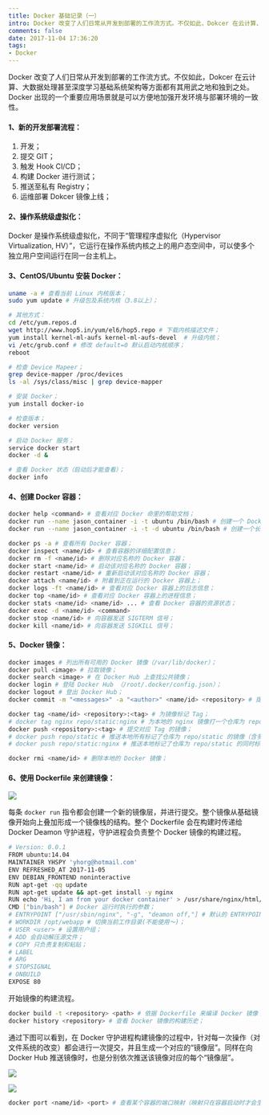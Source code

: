 ```yaml
---
title: Docker 基础记录（一）
intro: Docker 改变了人们日常从开发到部署的工作流方式。不仅如此，Dokcer 在云计算、大数据处理甚至深度学习基础系统架构等方面都有其用武之地和独到之处。Docker 出现的一个重要应用场景就是可以方便地加强开发环境与部署环境的一致性。
comments: false
date: 2017-11-04 17:36:20
tags:
- Docker
---
```


Docker 改变了人们日常从开发到部署的工作流方式。不仅如此，Dokcer 在云计算、大数据处理甚至深度学习基础系统架构等方面都有其用武之地和独到之处。Docker 出现的一个重要应用场景就是可以方便地加强开发环境与部署环境的一致性。

#### 1、新的开发部署流程：

1. 开发；
2. 提交 GIT；
3. 触发 Hook CI/CD；
4. 构建 Docker 进行测试；
5. 推送至私有 Registry；
6. 运维部署 Dokcer 镜像上线；

#### 2、操作系统级虚拟化：

Docker 是操作系统级虚拟化，不同于“管理程序虚拟化（Hypervisor Virtualization, HV）”，它运行在操作系统内核之上的用户态空间中，可以使多个独立用户空间运行在同一台主机上。

#### 3、CentOS/Ubuntu 安装 Docker：


```bash
uname -a # 查看当前 Linux 内核版本；
sudo yum update # 升级包及系统内核（3.8以上）；

# 其他方式：
cd /etc/yum.repos.d 
wget http://www.hop5.in/yum/el6/hop5.repo # 下载内核描述文件；
yum install kernel-ml-aufs kernel-ml-aufs-devel  # 升级内核；
vi /etc/grub.conf # 修改 default=0 默认启动内核顺序；
reboot 

# 检查 Device Mapeer；
grep device-mapper /proc/devices
ls -al /sys/class/misc | grep device-mapper

# 安装 Docker；
yum install docker-io

# 检查版本；
docker version

# 启动 Docker 服务；
service docker start
docker -d &

# 查看 Docker 状态（启动后才能查看）；
docker info
```

#### 4、创建 Docker 容器：


```bash
docker help <command> # 查看对应 Docker 命里的帮助文档；
docker run --name jason_container -i -t ubuntu /bin/bash # 创建一个 Docker 容器（名字，支持 STDIN 和交互式 Shell，启动后打开容器内的 Bash Shell）；
docker run --name jason_container -i -t -d ubuntu /bin/bash # 创建一个长期运行的“守护式容器”；

docker ps -a # 查看所有 Docker 容器；
docker inspect <name/id> # 查看容器的详细配置信息；
docker rm -f <name/id> # 删除对应名称的 Docker 容器；
docker start <name/id> # 启动该对应名称的 Docker 容器；
docker restart <name/id> # 重新启动该对应名称的 Docker 容器；
docker attach <name/id> # 附着到正在运行的 Docker 容器上；
docker logs -ft <name/id> # 查看对应 Docker 容器上的日志信息；
docker top <name/id> # 查看对应 Docker 容器上的进程信息；
docker stats <name/id> <name/id> ... # 查看 Docker 容器的资源状态；
docker exec -d <name/id> <command>
docker stop <name/id> # 向容器发送 SIGTERM 信号；
docker kill <name/id> # 向容器发送 SIGKILL 信号；
```

#### 5、Docker 镜像：


```bash
docker images # 列出所有可用的 Docker 镜像（/var/lib/docker）；
docker pull <image> # 拉取镜像；
docker search <image> # 在 Docker Hub 上查找公共镜像；
docker login # 登陆 Docker Hub （/root/.docker/config.json）；
docker logout # 登出 Docker Hub；
docker commit -m "<messages>" -a "<author>" <name/id> <repository> # 提交镜像；

docker tag <name/id> <repository>:<tag> # 为镜像标记 Tag；
# docker tag nginx repo/static:nginx # 为本地的 nginx 镜像打一个仓库为 repo/static 标记为 nginx 的 Tag；
docker push <repository>:<tag> # 提交对应 Tag 的镜像；
# docker push repo/static # 推送本地所有标记了仓库为 repo/static 的镜像（含多个 Tag）；
# docker push repo/static:nginx # 推送本地标记了仓库为 repo/static 的同时标签为 nginx 的镜像；

docker rmi <name/id> # 删除本地的 Docker 镜像；
```

#### 6、使用 Dockerfile 来创建镜像：

![](1.png)

每条 `docker run` 指令都会创建一个新的镜像层，并进行提交。整个镜像从基础镜像开始向上叠加形成一个镜像栈的结构。整个 Dockerfile 会在构建时传递给 Docker Deamon 守护进程，守护进程会负责整个 Docker 镜像的构建过程。


```bash
# Version: 0.0.1
FROM ubuntu:14.04
MAINTAINER YHSPY 'yhorg@hotmail.com'
ENV REFRESHED_AT 2017-11-05
ENV DEBIAN_FRONTEND noninteractive
RUN apt-get -qq update
RUN apt-get update && apt-get install -y nginx
RUN echo 'Hi, I am from your docker container' > /usr/share/nginx/html/index.html
CMD ["bin/bash"] # Docker 运行时执行的参数；
# ENTRYPOINT ["/usr/sbin/nginx", "-g", "deamon off,"] # 默认的 ENTRYPOINT 是 /bin/sh -c；
# WORKDIR /opt/webapp # 切换当前工作目录(不能使用～)；
# USER <user> # 设置用户组；
# ADD 会自动解压源文件；
# COPY 只负责复制和粘贴；
# LABEL
# ARG
# STOPSIGNAL
# ONBUILD
EXPOSE 80
```

开始镜像的构建流程。


```bash
docker build -t <repository> <path> # 依据 Dockerfile 来编译 Docker 镜像；
docker history <repository> # 查看 Docker 镜像的构建历史；
```

通过下图可以看到，在 Docker 守护进程构建镜像的过程中，针对每一次操作（对文件系统的改变）都会进行一次提交，并且生成一个对应的“镜像层”。同样在向 Docker Hub 推送镜像时，也是分别依次推送该镜像对应的每个“镜像层”。

![](2.png)

![](3.png)

```bash
docker port <name/id> <port> # 查看某个容器的端口映射（映射只在容器启动时才会生效或分配）；
```
